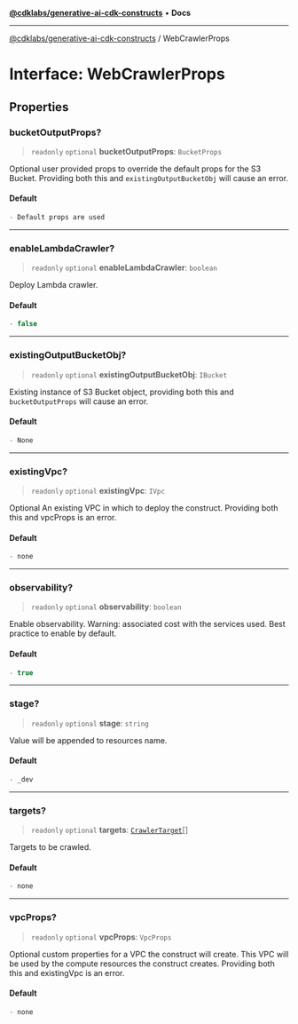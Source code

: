 [**@cdklabs/generative-ai-cdk-constructs**](../README.md) • **Docs**

***

[@cdklabs/generative-ai-cdk-constructs](../README.md) / WebCrawlerProps

# Interface: WebCrawlerProps

## Properties

### bucketOutputProps?

> `readonly` `optional` **bucketOutputProps**: `BucketProps`

Optional user provided props to override the default props for the S3 Bucket.
Providing both this and `existingOutputBucketObj` will cause an error.

#### Default

```ts
- Default props are used
```

***

### enableLambdaCrawler?

> `readonly` `optional` **enableLambdaCrawler**: `boolean`

Deploy Lambda crawler.

#### Default

```ts
- false
```

***

### existingOutputBucketObj?

> `readonly` `optional` **existingOutputBucketObj**: `IBucket`

Existing instance of S3 Bucket object, providing both this and `bucketOutputProps` will cause an error.

#### Default

```ts
- None
```

***

### existingVpc?

> `readonly` `optional` **existingVpc**: `IVpc`

Optional An existing VPC in which to deploy the construct. Providing both this and
vpcProps is an error.

#### Default

```ts
- none
```

***

### observability?

> `readonly` `optional` **observability**: `boolean`

Enable observability. Warning: associated cost with the services
used. Best practice to enable by default.

#### Default

```ts
- true
```

***

### stage?

> `readonly` `optional` **stage**: `string`

Value will be appended to resources name.

#### Default

```ts
- _dev
```

***

### targets?

> `readonly` `optional` **targets**: [`CrawlerTarget`](CrawlerTarget.md)[]

Targets to be crawled.

#### Default

```ts
- none
```

***

### vpcProps?

> `readonly` `optional` **vpcProps**: `VpcProps`

Optional custom properties for a VPC the construct will create. This VPC will
be used by the compute resources the construct creates. Providing
both this and existingVpc is an error.

#### Default

```ts
- none
```
